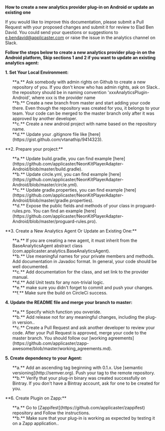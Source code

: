 **How to create a new analytics provider plug-in on Android or update an existing one**

If you would like to improve this documentation, please submit a Pull Request with your proposed changes and submit it for review to Elad Ben David. You could send your questions or suggestions to e.bendavid@applicaster.com or raise the issue in the analytics channel on Slack.

**Follow the steps below to create a new analytics provider plug-in on the Android platform, Skip sections 1 and 2 if you want to update an existing analytics agent:**

**1. Set Your Local Environment:**<br />
  <ol>
  **a.** Ask somebody with admin rights on Github to create a new repository of you. If you don't know who has admin rights, ask on Slack.. the repository should be in naming convention 'xxxAnalyticsPlugin-Android', where xxx is the provider name<br/>
  **b.** Create a new branch from master and start adding your code there. Even though the repository was created for you, it belongs to your team. Your code can be merged to the master branch only after it was approved by another developer.<br />
   **c.** Create a new android project with name based on the repository name.<br />
  **d.** Update your .gitignore file like [here](https://gist.github.com/vtanathip/9414323).<br />
 
  </ol>
**2. Prepare your project:**<br />
 <ol>
  **a.** Update build.gradle, you can find example [here](https://github.com/applicaster/NeonKitPlayerAdapter-Android/blob/master/build.gradle).<br />
  **b.** Update circle.yml, you can find example [here](https://github.com/applicaster/NeonKitPlayerAdapter-Android/blob/master/circle.yml).<br />
    **c.** Update gradle.properties, you can find example [here](https://github.com/applicaster/NeonKitPlayerAdapter-Android/blob/master/gradle.properties).<br />
     **d.** Expose the public fields and methods of your class in proguard-rules.pro. You can find an example  [here](https://github.com/applicaster/NeonKitPlayerAdapter-Android/blob/master/proguard-rules.pro).<br />
     </ol>
     **3. Create a New Analytics Agent Or Update an Existing One:**<br />
     <ol>
      **a.** If you are creating a new agent, it must inherit from the BaseAnalyticsAgent abstract class (com.applicaster.analytics.BaseAnalyticsAgent).<br />
  **b.** Use meaningful names for your private members and methods. Add documentation in Javadoc format. In general, your code should be well documented.<br />
  **c.** Add documentation for the class, and set link to the provider manual.<br />
  **d.** Add Unit tests for any non-trivial logic.<br />
  **e.** make sure you didn't forget to commit and push your changes.<br />
  **f.** Make sure the build on CircleCi success. <br />
  </ol>
  
  **4. Update the README file and merge your branch to master:**<br />
   <ol>
   **a.** Specify which function you ovveride.<br />
   **b.** Add release not for any meaningful changes, including the plug-in version..<br />
    **c.** Create a Pull Request and ask another developer to review your code. After your Pull Request is approved, merge your code to the master branch. You should follow our [working agreements](https://github.com/applicaster/zapp-awesome/blob/master/working_agreements.md).<br />
    </ol>
    
**5. Create dependency to your Agent:**<br />
  <ol>
  **a.** Add an ascending tag beginning with 0.1.x. Use [semantic versioning](http://semver.org). Push your tag to the remote repository. <br />
  **b.** Verify that your plug-in binary was created successfully on Bintray. If you don't have a Bintray account, ask for one to be created for you.<br />
</ol>
**6. Create Plugin on Zapp:**<br />
  <ol>
  **a.** Go to [Zappifest](https://github.com/applicaster/zappifest) repository and Follow the instructions.<br />
  **b.** Make sure that your plug-in is working as expected by testing it on a Zapp application..<br />
</ol>
